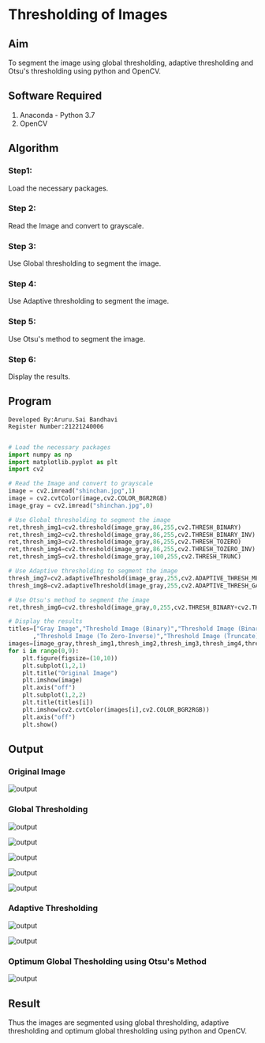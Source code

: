 # Thresholding of Images
## Aim
To segment the image using global thresholding, adaptive thresholding and Otsu's thresholding using python and OpenCV.

## Software Required
1. Anaconda - Python 3.7
2. OpenCV

## Algorithm

### Step1:
Load the necessary packages.

### Step 2:
Read the Image and convert to grayscale.

### Step 3:
Use Global thresholding to segment the image.

### Step 4:
Use Adaptive thresholding to segment the image.

### Step 5:
Use Otsu's method to segment the image.

### Step 6:
Display the results.
## Program
```
Developed By:Aruru.Sai Bandhavi
Register Number:21221240006

```

```python

# Load the necessary packages
import numpy as np
import matplotlib.pyplot as plt
import cv2

# Read the Image and convert to grayscale
image = cv2.imread("shinchan.jpg",1)
image = cv2.cvtColor(image,cv2.COLOR_BGR2RGB)
image_gray = cv2.imread("shinchan.jpg",0)

# Use Global thresholding to segment the image
ret,thresh_img1=cv2.threshold(image_gray,86,255,cv2.THRESH_BINARY)
ret,thresh_img2=cv2.threshold(image_gray,86,255,cv2.THRESH_BINARY_INV)
ret,thresh_img3=cv2.threshold(image_gray,86,255,cv2.THRESH_TOZERO)
ret,thresh_img4=cv2.threshold(image_gray,86,255,cv2.THRESH_TOZERO_INV)
ret,thresh_img5=cv2.threshold(image_gray,100,255,cv2.THRESH_TRUNC)

# Use Adaptive thresholding to segment the image
thresh_img7=cv2.adaptiveThreshold(image_gray,255,cv2.ADAPTIVE_THRESH_MEAN_C,cv2.THRESH_BINARY,11,2)
thresh_img8=cv2.adaptiveThreshold(image_gray,255,cv2.ADAPTIVE_THRESH_GAUSSIAN_C,cv2.THRESH_BINARY,11,2)

# Use Otsu's method to segment the image 
ret,thresh_img6=cv2.threshold(image_gray,0,255,cv2.THRESH_BINARY+cv2.THRESH_OTSU)

# Display the results
titles=["Gray Image","Threshold Image (Binary)","Threshold Image (Binary Inverse)","Threshold Image (To Zero)"
       ,"Threshold Image (To Zero-Inverse)","Threshold Image (Truncate)","Otsu","Adaptive Threshold (Mean)","Adaptive Threshold (Gaussian)"]
images=[image_gray,thresh_img1,thresh_img2,thresh_img3,thresh_img4,thresh_img5,thresh_img6,thresh_img7,thresh_img8]
for i in range(0,9):
    plt.figure(figsize=(10,10))
    plt.subplot(1,2,1)
    plt.title("Original Image")
    plt.imshow(image)
    plt.axis("off")
    plt.subplot(1,2,2)
    plt.title(titles[i])
    plt.imshow(cv2.cvtColor(images[i],cv2.COLOR_BGR2RGB))
    plt.axis("off")
    plt.show()

```
## Output

### Original Image
![output](https://github.com/Saibandhavi75/Thresholding/blob/main/ex91.png?raw=true)

### Global Thresholding

![output](https://github.com/Saibandhavi75/Thresholding/blob/main/ex92.png?raw=true)

![output](https://github.com/Saibandhavi75/Thresholding/blob/main/ex93.png?raw=true)

![output](https://github.com/Saibandhavi75/Thresholding/blob/main/ex94.png?raw=true)

![output](https://github.com/Saibandhavi75/Thresholding/blob/main/ex95.png?raw=true)

![output](https://github.com/Saibandhavi75/Thresholding/blob/main/ex96.png?raw=true)

### Adaptive Thresholding

![output](https://github.com/Saibandhavi75/Thresholding/blob/main/ex97.png?raw=true)

![output](https://github.com/Saibandhavi75/Thresholding/blob/main/ex98.png?raw=true)

### Optimum Global Thesholding using Otsu's Method

![output](https://github.com/Saibandhavi75/Thresholding/blob/main/ex99.png?raw=true)

## Result
Thus the images are segmented using global thresholding, adaptive thresholding and optimum global thresholding using python and OpenCV.

